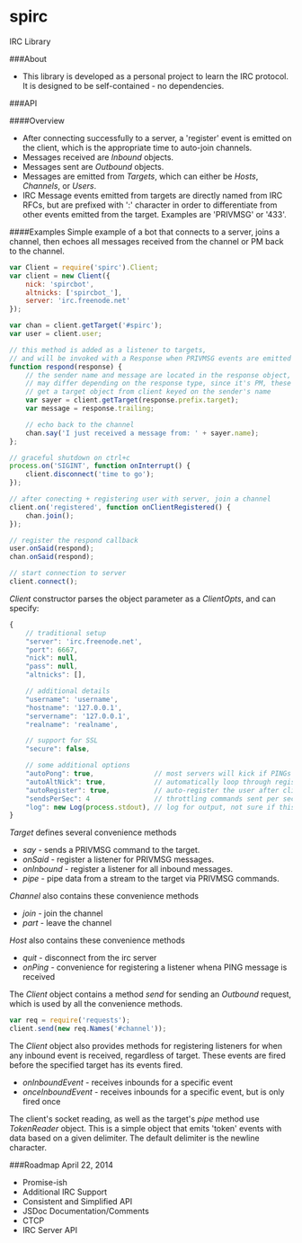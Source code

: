 spirc
=====

IRC Library

###About
* This library is developed as a personal project to learn the IRC protocol. It is designed to be self-contained - no dependencies.

###API

####Overview
* After connecting successfully to a server, a 'register' event is emitted on the client, which is the appropriate time to auto-join channels.
* Messages received are _Inbound_ objects.
* Messages sent are _Outbound_ objects.
* Messages are emitted from _Targets_, which can either be _Hosts_, _Channels_, or _Users_.
* IRC Message events emitted from targets are directly named from IRC RFCs, but are prefixed with ':' character in order to differentiate from other events emitted from the target. Examples are 'PRIVMSG' or '433'.

####Examples
Simple example of a bot that connects to a server, joins a channel, then echoes all messages received from the channel or PM back to the channel.
```javascript
var Client = require('spirc').Client;
var client = new Client({
    nick: 'spircbot',
    altnicks: ['spircbot_'],
    server: 'irc.freenode.net'
});

var chan = client.getTarget('#spirc');
var user = client.user;

// this method is added as a listener to targets,
// and will be invoked with a Response when PRIVMSG events are emitted
function respond(response) {
    // the sender name and message are located in the response object, which
    // may differ depending on the response type, since it's PM, these are always the case
    // get a target object from client keyed on the sender's name
    var sayer = client.getTarget(response.prefix.target);
    var message = response.trailing;

    // echo back to the channel
    chan.say('I just received a message from: ' + sayer.name);
};

// graceful shutdown on ctrl+c
process.on('SIGINT', function onInterrupt() {
    client.disconnect('time to go');
});

// after conecting + registering user with server, join a channel
client.on('registered', function onClientRegistered() {
    chan.join();
});

// register the respond callback
user.onSaid(respond);
chan.onSaid(respond);

// start connection to server
client.connect();
```

_Client_ constructor parses the object parameter as a _ClientOpts_, and can specify:
```javascript
{
	// traditional setup
	"server": 'irc.freenode.net',
	"port": 6667,
	"nick": null,
	"pass": null,
	"altnicks": [],

	// additional details 
	"username": 'username',
	"hostname": '127.0.0.1',
	"servername": '127.0.0.1',
	"realname": 'realname',

	// support for SSL
	"secure": false,

	// some additional options
	"autoPong": true,				// most servers will kick if PINGs are not replied to
	"autoAltNick": true,			// automatically loop through registering the nicks under the 'altnicks' option
	"autoRegister": true,			// auto-register the user after client connects to server
	"sendsPerSec": 4				// throttling commands sent per sec
	"log": new Log(process.stdout),	// log for output, not sure if this will be kept
}
```

_Target_ defines several convenience methods
- _say_ - sends a PRIVMSG command to the target.
- _onSaid_ - register a listener for PRIVMSG messages.
- _onInbound_ - register a listener for all inbound messages.
- _pipe_ - pipe data from a stream to the target via PRIVMSG commands.

_Channel_ also contains these convenience methods
- _join_ - join the channel
- _part_ - leave the channel

_Host_ also contains these convenience methods
- _quit_ - disconnect from the irc server
- _onPing_ - convenience for registering a listener whena PING message is received

The _Client_ object contains a method _send_ for sending an _Outbound_ request, which is used by all the convenience methods.
```javascript
var req = require('requests');
client.send(new req.Names('#channel'));
```

The _Client_ object also provides methods for registering listeners for when any inbound event is received, regardless of target. These events are fired before the specified target has its events fired.
- _onInboundEvent_ - receives inbounds for a specific event
- _onceInboundEvent_ - receives inbounds for a specific event, but is only fired once



The client's socket reading, as well as the target's _pipe_ method use _TokenReader_ object. This is a simple object that emits 'token' events with data based on a given delimiter. The default delimiter is the newline character.


###Roadmap
April 22, 2014
- Promise-ish
- Additional IRC Support
- Consistent and Simplified API
- JSDoc Documentation/Comments
- CTCP
- IRC Server API
